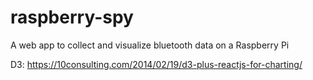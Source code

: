 # raspberry-spy
A web app to collect and visualize bluetooth data on a Raspberry Pi

D3: 
https://10consulting.com/2014/02/19/d3-plus-reactjs-for-charting/
